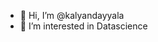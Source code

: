 - 👋 Hi, I’m @kalyandayyala
- 👀 I’m interested in Datascience


<!---
kalyandayyala/kalyandayyala is a ✨ special ✨ repository because its `README.md` (this file) appears on your GitHub profile.
You can click the Preview link to take a look at your changes.
--->
